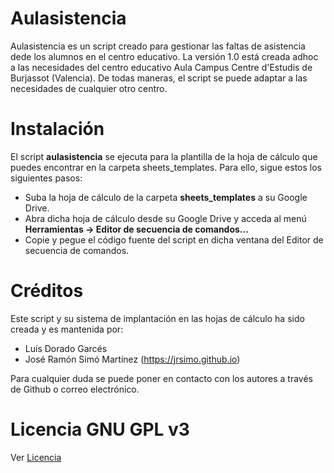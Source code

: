 # Aulasistencia
Aulasistencia es un script creado para gestionar las faltas de asistencia dede los alumnos en el centro educativo. La versión 1.0 está creada adhoc a las necesidades del centro educativo Aula Campus Centre d'Estudis de Burjassot (Valencia). De todas maneras, el script se puede adaptar a las necesidades de cualquier otro centro.

# Instalación
El script **aulasistencia** se ejecuta para la plantilla de la hoja de cálculo que puedes encontrar en la carpeta sheets_templates. Para ello, sigue estos los siguientes pasos:

- Suba la hoja de cálculo de la carpeta **sheets_templates** a su Google Drive.
- Abra dicha hoja de cálculo desde su Google Drive y acceda al menú **Herramientas -> Editor de secuencia de
comandos...**
- Copie y pegue el código fuente del script en dicha ventana del Editor de secuencia de comandos.

# Créditos
Este script y su sistema de implantación en las hojas de cálculo ha sido creada y es mantenida por:

* Luís Dorado Garcés
* José Ramón Simó Martínez (https://jrsimo.github.io)

Para cualquier duda se puede poner en contacto con los autores a través de Github o correo electrónico.

# Licencia GNU GPL v3
Ver [Licencia](https://www.gnu.org/licenses/gpl-3.0.html)
